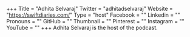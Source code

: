 +++
Title = "Adhita Selvaraj"
Twitter = "adhitadselvaraj"
Website = "https://swiftdiaries.com/"
Type = "host"
Facebook = ""
Linkedin = ""
Pronouns = ""
GitHub = ""
Thumbnail = ""
Pinterest = ""
Instagram = ""
YouTube = ""
+++
Adhita Selvaraj is the host of the podcast.
